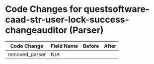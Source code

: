 # Code Changes for questsoftware-caad-str-user-lock-success-changeauditor (Parser)

| Code Change | Field Name | Before | After |
|-------------|------------|--------|-------|
| removed_parser | N/A |  |  |